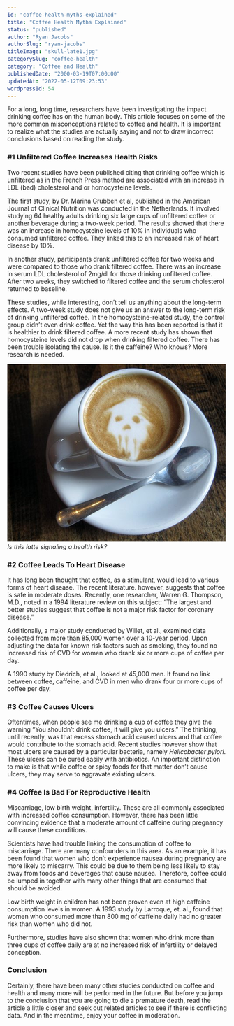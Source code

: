 ```yaml
---
id: "coffee-health-myths-explained"
title: "Coffee Health Myths Explained"
status: "published"
author: "Ryan Jacobs"
authorSlug: "ryan-jacobs"
titleImage: "skull-late1.jpg"
categorySlug: "coffee-health"
category: "Coffee and Health"
publishedDate: "2000-03-19T07:00:00"
updatedAt: "2022-05-12T09:23:53"
wordpressId: 54
---
```


For a long, long time, researchers have been investigating the impact drinking coffee has on the human body. This article focuses on some of the more common misconceptions related to coffee and health. It is important to realize what the studies are actually saying and not to draw incorrect conclusions based on reading the study.

### #1 Unfiltered Coffee Increases Health Risks

Two recent studies have been published citing that drinking coffee which is unfiltered as in the French Press method are associated with an increase in LDL (bad) cholesterol and or homocysteine levels.

The first study, by Dr. Marina Grubben et al, published in the American Journal of Clinical Nutrition was conducted in the Netherlands. It involved studying 64 healthy adults drinking six large cups of unfiltered coffee or another beverage during a two-week period. The results showed that there was an increase in homocysteine levels of 10% in individuals who consumed unfiltered coffee. They linked this to an increased risk of heart disease by 10%.

In another study, participants drank unfiltered coffee for two weeks and were compared to those who drank filtered coffee. There was an increase in serum LDL cholesterol of 2mg/dl for those drinking unfiltered coffee. After two weeks, they switched to filtered coffee and the serum cholesterol returned to baseline.

These studies, while interesting, don’t tell us anything about the long-term effects. A two-week study does not give us an answer to the long-term risk of drinking unfiltered coffee. In the homocysteine-related study, the control group didn’t even drink coffee. Yet the way this has been reported is that it is healthier to drink filtered coffee. A more recent study has shown that homocysteine levels did not drop when drinking filtered coffee. There has been trouble isolating the cause. Is it the caffeine? Who knows? More research is needed.

![skull latte](skull-late1.jpg)  
*Is this latte signaling a health risk?*

### #2 Coffee Leads To Heart Disease

It has long been thought that coffee, as a stimulant, would lead to various forms of heart disease. The recent literature. however, suggests that coffee is safe in moderate doses. Recently, one researcher, Warren G. Thompson, M.D., noted in a 1994 literature review on this subject: “The largest and better studies suggest that coffee is not a major risk factor for coronary disease.”

Additionally, a major study conducted by Willet, et al., examined data collected from more than 85,000 women over a 10-year period. Upon adjusting the data for known risk factors such as smoking, they found no increased risk of CVD for women who drank six or more cups of coffee per day.

A 1990 study by Diedrich, et al., looked at 45,000 men. It found no link between coffee, caffeine, and CVD in men who drank four or more cups of coffee per day.

### #3 Coffee Causes Ulcers

Oftentimes, when people see me drinking a cup of coffee they give the warning “You shouldn’t drink coffee, it will give you ulcers.” The thinking, until recently, was that excess stomach acid caused ulcers and that coffee would contribute to the stomach acid. Recent studies however show that most ulcers are caused by a particular bacteria, namely *Helicobacter pylori*. These ulcers can be cured easily with antibiotics. An important distinction to make is that while coffee or spicy foods for that matter don’t cause ulcers, they may serve to aggravate existing ulcers.

### #4 Coffee Is Bad For Reproductive Health

Miscarriage, low birth weight, infertility. These are all commonly associated with increased coffee consumption. However, there has been little convincing evidence that a moderate amount of caffeine during pregnancy will cause these conditions.

Scientists have had trouble linking the consumption of coffee to miscarriage. There are many confounders in this area. As an example, it has been found that women who don’t experience nausea during pregnancy are more likely to miscarry. This could be due to them being less likely to stay away from foods and beverages that cause nausea. Therefore, coffee could be lumped in together with many other things that are consumed that should be avoided.

Low birth weight in children has not been proven even at high caffeine consumption levels in women. A 1993 study by Larroque, et. al., found that women who consumed more than 800 mg of caffeine daily had no greater risk than women who did not.

Furthermore, studies have also shown that women who drink more than three cups of coffee daily are at no increased risk of infertility or delayed conception.

### Conclusion

Certainly, there have been many other studies conducted on coffee and health and many more will be performed in the future. But before you jump to the conclusion that you are going to die a premature death, read the article a little closer and seek out related articles to see if there is conflicting data. And in the meantime, enjoy your coffee in moderation.